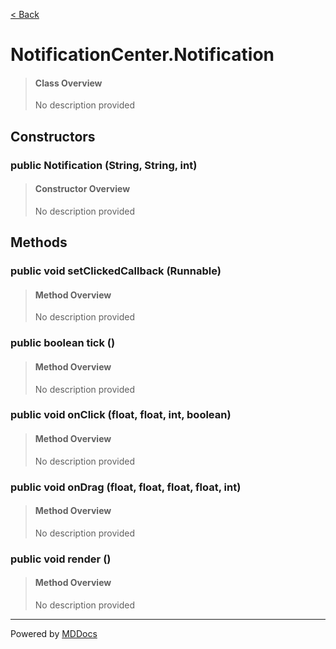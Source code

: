 [< Back](../README.md)
# NotificationCenter.Notification #
>#### Class Overview ####
>No description provided
## Constructors ##
### public Notification (String, String, int) ###
>#### Constructor Overview ####
>No description provided
>
## Methods ##
### public void setClickedCallback (Runnable) ###
>#### Method Overview ####
>No description provided
>
### public boolean tick () ###
>#### Method Overview ####
>No description provided
>
### public void onClick (float, float, int, boolean) ###
>#### Method Overview ####
>No description provided
>
### public void onDrag (float, float, float, float, int) ###
>#### Method Overview ####
>No description provided
>
### public void render () ###
>#### Method Overview ####
>No description provided
>

---
Powered by [MDDocs](https://github.com/VRCube/MDDocs)